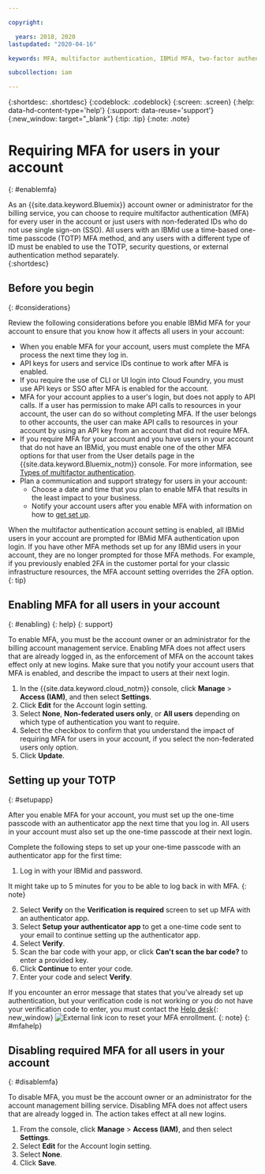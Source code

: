 ```yaml
---

copyright:

  years: 2018, 2020
lastupdated: "2020-04-16"

keywords: MFA, multifactor authentication, IBMid MFA, two-factor authentication, account MFA, time-based one-time passcode, TOTP

subcollection: iam

---
```


{:shortdesc: .shortdesc}
{:codeblock: .codeblock}
{:screen: .screen}
{:help: data-hd-content-type='help'}
{:support: data-reuse='support'}
{:new_window: target="_blank"}
{:tip: .tip}
{:note: .note}

# Requiring MFA for users in your account
{: #enablemfa}

As an {{site.data.keyword.Bluemix}} account owner or administrator for the billing service, you can choose to require multifactor authentication (MFA) for every user in the account or just users with non-federated IDs who do not use single sign-on (SSO). All users with an IBMid use a time-based one-time passcode (TOTP) MFA method, and any users with a different type of ID must be enabled to use the TOTP, security questions, or external authentication method separately.  
{:shortdesc}

## Before you begin
{: #considerations}

Review the following considerations before you enable IBMid MFA for your account to ensure that you know how it affects all users in your account:

* When you enable MFA for your account, users must complete the MFA process the next time they log in.
* API keys for users and service IDs continue to work after MFA is enabled.
* If you require the use of CLI or UI login into Cloud Foundry, you must use API keys or SSO after MFA is enabled for the account.
* MFA for your account applies to a user's login, but does not apply to API calls. If a user has permission to make API calls to resources in your account, the user can do so without completing MFA. If the user belongs to other accounts, the user can make API calls to resources in your account by using an API key from an account that did not require MFA.
* If you require MFA for your account and you have users in your account that do not have an IBMid, you must enable one of the other MFA options for that user from the User details page in the {{site.data.keyword.Bluemix_notm}} console. For more information, see [Types of multifactor authentication](/docs/iam?topic=iam-types#types).
* Plan a communication and support strategy for users in your account:
  * Choose a date and time that you plan to enable MFA that results in the least impact to your business.
  * Notify your account users after you enable MFA with information on how to [get set up](/docs/iam?topic=iam-enablemfa#setupapp).

When the multifactor authentication account setting is enabled, all IBMid users in your account are prompted for IBMid MFA authentication upon login. If you have other MFA methods set up for any IBMid users in your account, they are no longer prompted for those MFA methods. For example, if you previously enabled 2FA in the customer portal for your classic infrastructure resources, the MFA account setting overrides the 2FA option. 
{: tip}

## Enabling MFA for all users in your account
{: #enabling}
{: help}
{: support}

To enable MFA, you must be the account owner or an administrator for the billing account management service. Enabling MFA does not affect users that are already logged in, as the enforcement of MFA on the account takes effect only at new logins. Make sure that you notify your account users that MFA is enabled, and describe the impact to users at their next login.

1. In the {{site.data.keyword.cloud_notm}} console, click **Manage** &gt; **Access (IAM)**, and then select **Settings**.
2. Click **Edit** for the Account login setting.
3. Select **None**, **Non-federated users only**, or **All users** depending on which type of authentication you want to require.
4. Select the checkbox to confirm that you understand the impact of requiring MFA for users in your account, if you select the non-federated users only option.
5. Click **Update**.

## Setting up your TOTP
{: #setupapp}

After you enable MFA for your account, you must set up the one-time passcode with an authenticator app the next time that you log in. All users in your account must also set up the one-time passcode at their next login.

Complete the following steps to set up your one-time passcode with an authenticator app for the first time:

1. Log in with your IBMid and password.

  It might take up to 5 minutes for you to be able to log back in with MFA.
  {: note}

2. Select **Verify** on the **Verification is required** screen to set up MFA with an authenticator app.
3. Select **Setup your authenticator app** to get a one-time code sent to your email to continue setting up the authenticator app.
4. Select **Verify**.
5. Scan the bar code with your app, or click **Can't scan the bar code?** to enter a provided key.
6. Click **Continue** to enter your code.
7. Enter your code and select **Verify**.

If you encounter an error message that states that you've already set up authentication, but your verification code is not working or you do not have your verification code to enter, you must contact the [Help desk](https://www.ibm.com/ibmid/myibm/help/us/helpdesk.html){: new_window} ![External link icon](../icons/launch-glyph.svg "External link icon") to reset your MFA enrollment.
{: note}
{: #mfahelp}

## Disabling required MFA for all users in your account
{: #disablemfa}

To disable MFA, you must be the account owner or an administrator for the account management billing service. Disabling MFA does not affect users that are already logged in. The action takes effect at all new logins.

1. From the console, click **Manage** &gt; **Access (IAM)**, and then select **Settings**.
2. Select **Edit** for the Account login setting.
3. Select **None**.
4. Click **Save**.

